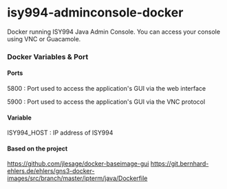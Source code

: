 # isy994-adminconsole-docker

Docker running ISY994 Java Admin Console. You can access your console using VNC or Guacamole. 

### Docker Variables & Port

#### Ports 
5800 : Port used to access the application's GUI via the web interface

5900 : Port used to access the application's GUI via the VNC protocol

#### Variable
ISY994_HOST : IP address of ISY994

#### Based on the project 
https://github.com/jlesage/docker-baseimage-gui
https://git.bernhard-ehlers.de/ehlers/gns3-docker-images/src/branch/master/ipterm/java/Dockerfile
